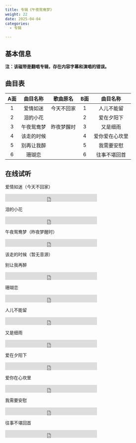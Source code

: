 ```yaml
---
title: 专辑《午夜鸳鸯梦》
weight: 22
date: 2025-04-04
categories:
  - 专辑

---
```



## 基本信息

**注：该磁带是翻唱专辑，存在内容字幕和演唱的错误。**

## 曲目表

|A面|曲目名称|歌曲原名|B面|曲目名称|
|:-----:|:-----:|:-----:|:-----:|:-----:|
|1|爱情如迷|今天不回家|1|人儿不能留|
|2|泪的小花||2|爱在夕阳下|
|3|午夜鸳鸯梦|昨夜梦醒时|3|又是细雨|
|4|该走的时候||4|爱你爱在心坎里|
|5|别再让我醉||5|我需要安慰|
|6|珊瑚恋||6|往事不堪回首|


## 在线试听

爱情如迷（今天不回家）
<iframe src="https://www.opendrive.com/player/NzNfOTAyNjE1ODRfa3FHMGo" height="25" width="297" style="border:0" scrolling="no" frameborder="0" allowtransparency="true"></iframe>

泪的小花
<iframe src="https://www.opendrive.com/player/NzNfOTAyNjE1OTZfbWFaVTE" height="25" width="297" style="border:0" scrolling="no" frameborder="0" allowtransparency="true"></iframe>

午夜鸳鸯梦（昨夜梦醒时）
<iframe src="https://www.opendrive.com/player/NzNfOTAyNjE2OTZfd1Y0TGQ" height="25" width="297" style="border:0" scrolling="no" frameborder="0" allowtransparency="true"></iframe>

该走的时候（暂无音源）

别让我再醉
<iframe src="https://www.opendrive.com/player/NzNfOTAyNjE3NTRfOEllME8" height="25" width="297" style="border:0" scrolling="no" frameborder="0" allowtransparency="true"></iframe>

珊瑚恋
<iframe src="https://www.opendrive.com/player/NzNfOTAyNjE2MTlfdE1iVGU" height="25" width="297" style="border:0" scrolling="no" frameborder="0" allowtransparency="true"></iframe>

人儿不能留
<iframe src="https://www.opendrive.com/player/NzNfOTAyNjE2MDZfTTg3Qjc" height="25" width="297" style="border:0" scrolling="no" frameborder="0" allowtransparency="true"></iframe>

又是细雨
<iframe src="https://www.opendrive.com/player/NzNfOTAyNjE2NzZfUjZ6NmY" height="25" width="297" style="border:0" scrolling="no" frameborder="0" allowtransparency="true"></iframe>

爱在夕阳下
<iframe src="https://www.opendrive.com/player/NzNfOTAyNjIxNTlfWGFwN3A" height="25" width="297" style="border:0" scrolling="no" frameborder="0" allowtransparency="true"></iframe>

爱你在心坎里
<iframe src="https://www.opendrive.com/player/NzNfOTAyNjE3MTlfdmlTRVY" height="25" width="297" style="border:0" scrolling="no" frameborder="0" allowtransparency="true"></iframe>

我需要安慰
<iframe src="https://www.opendrive.com/player/NzNfOTAyNjE2NjFfMEVhYnc" height="25" width="297" style="border:0" scrolling="no" frameborder="0" allowtransparency="true"></iframe>

往事不堪回首
<iframe src="https://www.opendrive.com/player/NzNfOTAyNjE2NDVfcE1VUWI" height="25" width="297" style="border:0" scrolling="no" frameborder="0" allowtransparency="true"></iframe>

